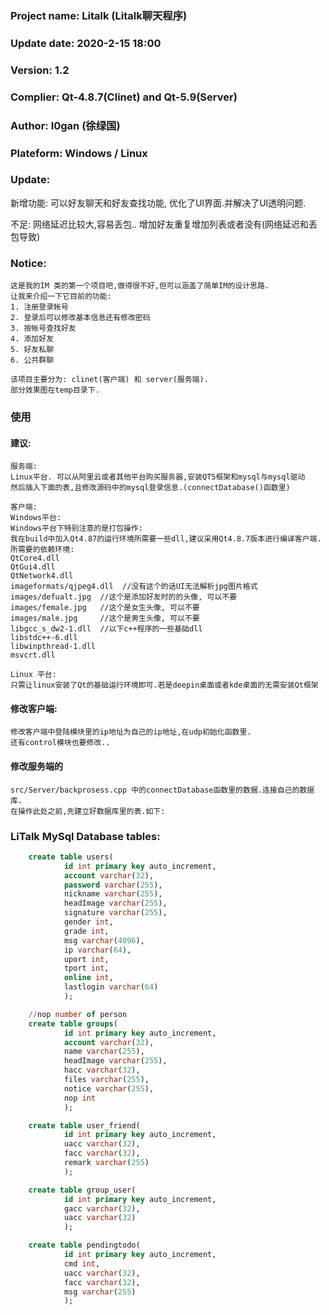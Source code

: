 ### Project name: Litalk (Litalk聊天程序)
### Update date: 2020-2-15 18:00
### Version: 1.2
### Complier: Qt-4.8.7(Clinet)   and  Qt-5.9(Server)
### Author: I0gan (徐绿国)
### Plateform: Windows / Linux
### Update: 
新增功能: 可以好友聊天和好友查找功能, 优化了UI界面.并解决了UI透明问题.

不足:
网络延迟比较大,容易丢包..
增加好友重复增加列表或者没有(网络延迟和丢包导致)


### Notice:
	这是我的IM 类的第一个项目吧,做得很不好,但可以涵盖了简单IM的设计思路.
	让我来介绍一下它目前的功能:
	1. 注册登录帐号
	2. 登录后可以修改基本信息还有修改密码
	3. 按帐号查找好友
	4. 添加好友
	5. 好友私聊
	6. 公共群聊

	该项目主要分为: clinet(客户端) 和 server(服务端). 
	部分效果图在temp目录下.

### 使用
#### 建议: 
	服务端:
	Linux平台. 可以从阿里云或者其他平台购买服务器,安装QT5框架和mysql与mysql驱动 
	然后插入下面的表,且修改源码中的mysql登录信息.(connectDatabase()函数里)

	客户端:
	Windows平台:
	Windows平台下特别注意的是打包操作:
	我在build中加入Qt4.87的运行环境所需要一些dll,建议采用Qt4.8.7版本进行编译客户端.
	所需要的依赖环境:
	QtCore4.dll
	QtGui4.dll
	QtNetwork4.dll
	imageformats/qjpeg4.dll  //没有这个的话UI无法解析jpg图片格式
	images/defualt.jpg  //这个是添加好友时的的头像, 可以不要
	images/female.jpg   //这个是女生头像, 可以不要
	images/male.jpg		//这个是男生头像, 可以不要
	libgcc_s_dw2-1.dll  //以下c++程序的一些基础dll
	libstdc++-6.dll
	libwinpthread-1.dll
	msvcrt.dll

	Linux 平台:
	只需让linux安装了Qt的基础运行环境即可.若是deepin桌面或者kde桌面的无需安装Qt框架

#### 修改客户端:
	修改客户端中登陆模块里的ip地址为自己的ip地址,在udp初始化函数里.
	还有control模块也要修改..

#### 修改服务端的
	src/Server/backprosess.cpp 中的connectDatabase函数里的数据.连接自己的数据库.
	在操作此处之前,先建立好数据库里的表.如下:


###		LiTalk MySql Database tables:
```sql
	create table users(
			id int primary key auto_increment,
			account varchar(32),
			password varchar(255),
			nickname varchar(255),
			headImage varchar(255),
			signature varchar(255),
			gender int,
			grade int,
			msg varchar(4096),
			ip varchar(64),
			uport int,
			tport int,
			online int,
			lastlogin varchar(64)
			);

	//nop number of person
	create table groups(
			id int primary key auto_increment,
			account varchar(32),
			name varchar(255),
			headImage varchar(255),
			hacc varchar(32),
			files varchar(255),
			notice varchar(255),
			nop int
			);

	create table user_friend(
			id int primary key auto_increment,
			uacc varchar(32),
			facc varchar(32),
			remark varchar(255)
			);

	create table group_user(
			id int primary key auto_increment,
			gacc varchar(32),
			uacc varchar(32)
			);

	create table pendingtodo(
			id int primary key auto_increment,
			cmd int,
			uacc varchar(32),
			facc varchar(32),
			msg varchar(255)
			);
```
